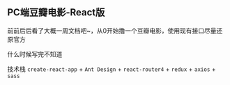 ## PC端豆瓣电影-React版

前前后后看了大概一周文档吧~，从0开始撸一个豆瓣电影，使用现有接口尽量还原官方
 
什么时候写完不知道

技术栈  `create-react-app` + `Ant Design` + `react-router4` + `redux` + `axios` + `sass` 
